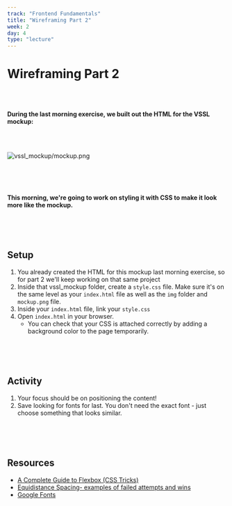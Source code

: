 ```yaml
---
track: "Frontend Fundamentals"
title: "Wireframing Part 2"
week: 2
day: 4
type: "lecture"
---
```



# Wireframing Part 2

<br>
<br>

**During the last morning exercise, we built out the HTML for the VSSL mockup:**

<br>
<br>

![vssl_mockup/mockup.png](https://i.imgur.com/4HUnQ7b.png)


<br>
<br>
<br>


**This morning, we're going to work on styling it with CSS to make it look more like the mockup.**



<br>
<br>
<br>


## Setup

1. You already created the HTML for this mockup last morning exercise, so for part 2 we'll keep working on that same project
2. Inside that vssl_mockup folder, create a `style.css` file. Make sure it's on the same level as your `index.html` file as well as the `img` folder and `mockup.png` file.
3. Inside your `index.html` file, link your `style.css`
4. Open `index.html` in your browser.
   - You can check that your CSS is attached correctly by adding a background color to the page temporarily.  



<br>
<br>
<br>


## Activity

1. Your focus should be on positioning the content!
1. Save looking for fonts for last. You don't need the exact font - just choose something that looks similar.




<br>
<br>
<br>


## Resources


- [A Complete Guide to Flexbox (CSS Tricks)](https://css-tricks.com/snippets/css/a-guide-to-flexbox/) <br>
- [Equidistance Spacing- examples of failed attempts and wins](https://css-tricks.com/equidistant-objects-with-css/)
- [Google Fonts](https://fonts.google.com/)

